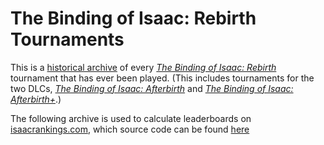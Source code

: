 # The Binding of Isaac: Rebirth Tournaments

This is a [historical archive](https://github.com/Krakenos/BoIR-trueskill/tree/master/tournaments) of every *[The Binding of Isaac: Rebirth](http://store.steampowered.com/app/250900/The_Binding_of_Isaac_Rebirth/)* tournament that has ever been played. (This includes tournaments for the two DLCs, *[The Binding of Isaac: Afterbirth](https://store.steampowered.com/app/401920/The_Binding_of_Isaac_Afterbirth/)* and *[The Binding of Isaac: Afterbirth+](https://store.steampowered.com/app/570660/The_Binding_of_Isaac_Afterbirth/)*.)

The following archive is used to calculate leaderboards on [isaacrankings.com](https://isaacrankings.com/), which source code can be found [here](https://github.com/Krakenos/BoIR-trueskill-site)
